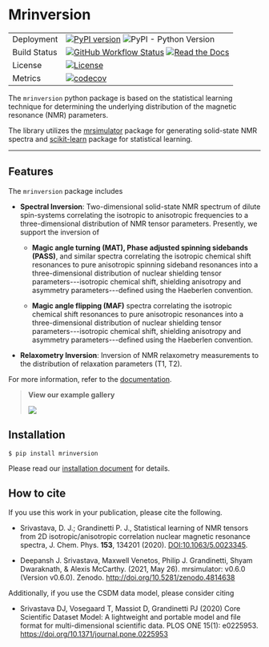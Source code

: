 # Mrinversion

|              |                                                                                                                                                                                                                                                                                                                                                                                                                                                                           |
| ------------ | ------------------------------------------------------------------------------------------------------------------------------------------------------------------------------------------------------------------------------------------------------------------------------------------------------------------------------------------------------------------------------------------------------------------------------------------------------------------------- |
| Deployment   | [![PyPI version](https://img.shields.io/pypi/v/mrinversion.svg?style=flat&logo=pypi&logoColor=white)](https://pypi.python.org/pypi/mrinversion) ![PyPI - Python Version](https://img.shields.io/pypi/pyversions/mrinversion)                                                                                                                                                                                                                                              |
| Build Status | [![GitHub Workflow Status](<https://img.shields.io/github/workflow/status/deepanshs/mrinversion/CI?logo=GitHub>)](https://github.com/DeepanshS/mrinversion/actions) [![Read the Docs](https://img.shields.io/readthedocs/mrinversion)](https://mrinversion.readthedocs.io/en/latest/)                                                                                                                                                                             |
| License      | [![License](https://img.shields.io/badge/License-BSD%203--Clause-blue.svg)](https://opensource.org/licenses/BSD-3-Clause)                                                                                                                                                                                                                                                                                                                                                 |
| Metrics      | [![codecov](https://codecov.io/gh/DeepanshS/mrinversion/branch/master/graph/badge.svg)](https://codecov.io/gh/DeepanshS/mrinversion) |

The `mrinversion` python package is based on the statistical learning technique for determining the underlying distribution of the magnetic resonance (NMR) parameters.

The library utilizes the [mrsimulator](https://mrsimulator.readthedocs.io/en/latest/)
package for generating solid-state NMR spectra and
[scikit-learn](https://scikit-learn.org/latest/) package for statistical learning.

---

## Features

The `mrinversion` package includes

- **Spectral Inversion**: Two-dimensional solid-state NMR spectrum of dilute spin-systems correlating
  the isotropic to anisotropic frequencies to a three-dimensional distribution of NMR tensor parameters.
  Presently, we support the inversion of

  - **Magic angle turning (MAT), Phase adjusted spinning sidebands (PASS)**, and similar
    spectra correlating the isotropic chemical shift resonances to pure anisotropic
    spinning sideband resonances into a three-dimensional distribution of
    nuclear shielding tensor parameters---isotropic chemical shift, shielding
    anisotropy and asymmetry parameters---defined using the Haeberlen convention.

  - **Magic angle flipping (MAF)** spectra correlating the isotropic chemical shift
    resonances to pure anisotropic resonances into a three-dimensional distribution of
    nuclear shielding tensor parameters---isotropic chemical shift, shielding
    anisotropy and asymmetry parameters---defined using the Haeberlen convention.

- **Relaxometry Inversion**: Inversion of NMR relaxometry measurements to the distribution of
  relaxation parameters (T1, T2).

For more information, refer to the
[documentation](https://mrinversion.readthedocs.io/en/latest/).

> **View our example gallery**
>
> [![](https://img.shields.io/badge/View-Example%20Gallery-Purple?s=small)](https://mrinversion.readthedocs.io/en/latest/galley_examples/index.html)

## Installation

    $ pip install mrinversion

Please read our [installation document](https://mrinversion.readthedocs.io/en/latest/installation.html) for details.

## How to cite

If you use this work in your publication, please cite the following.

- Srivastava, D. J.; Grandinetti P. J., Statistical learning of NMR tensors from 2D
  isotropic/anisotropic correlation nuclear magnetic resonance spectra, J. Chem. Phys.
  **153**, 134201 (2020). [DOI:10.1063/5.0023345](https://doi.org/10.1063/5.0023345).

- Deepansh J. Srivastava, Maxwell Venetos, Philip J. Grandinetti, Shyam Dwaraknath, & Alexis McCarthy. (2021, May 26). mrsimulator: v0.6.0 (Version v0.6.0). Zenodo. http://doi.org/10.5281/zenodo.4814638

Additionally, if you use the CSDM data model, please consider citing

- Srivastava DJ, Vosegaard T, Massiot D, Grandinetti PJ (2020) Core Scientific Dataset Model: A lightweight and portable model and file format for multi-dimensional scientific data. PLOS ONE 15(1): e0225953. https://doi.org/10.1371/journal.pone.0225953

